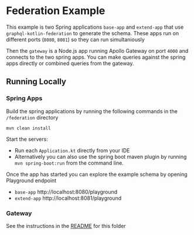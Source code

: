 # Federation Example

This example is two Spring applications `base-app` and `extend-app` that use `graphql-kotlin-federation` to generate the schema.
These apps run on different ports (`8080`, `8081`) so they can run simultaniously

Then the `gateway` is a Node.js app running Apollo Gateway on port `4000` and connects to the two spring apps.
You can make queries against the spring apps directly or combined queries from the gateway.

## Running Locally


### Spring Apps
Build the spring applications by running the following commands in the `/federation` directory

```shell script
mvn clean install
``` 

Start the servers:

* Run each `Application.kt` directly from your IDE
* Alternatively you can also use the spring boot maven plugin by running `mvn spring-boot:run` from the command line.


Once the app has started you can explore the example schema by opening Playground endpoint
* `base-app` http://localhost:8080/playground
* `extend-app` http://localhost:8081/playground

### Gateway

See the instructions in the [README](./gateway/README.md) for this folder
